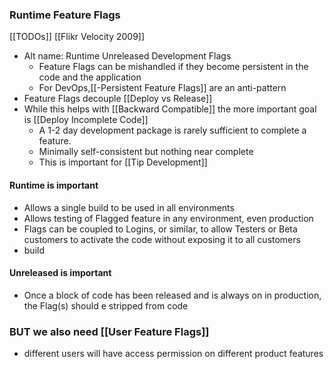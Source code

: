 ### Runtime Feature Flags
[[TODOs]]
[[Flikr Velocity 2009]]

- Alt name: Runtime Unreleased Development Flags
	- Feature Flags can be mishandled if they become persistent in the code and the application
	- For DevOps,[[-Persistent Feature Flags]] are an anti-pattern
- Feature Flags decouple [[Deploy vs Release]]
- While this helps with [[Backward Compatible]] the more important goal is [[Deploy Incomplete Code]]
	- A 1-2 day development package is rarely sufficient to complete a feature.
	- Minimally self-consistent but nothing near complete 
	- This is important for [[Tip Development]]
#### Runtime is important
- Allows a single build to be used in all environments
- Allows testing of Flagged feature in any environment, even production
- Flags can be coupled to Logins, or similar, to allow Testers or Beta customers to activate the code without exposing it to all customers
- build
#### Unreleased is important
- Once a block of code has been released and is always on in production, the Flag(s) should e stripped from code

### BUT we also need [[User Feature Flags]]
- different users will have access permission on different product features